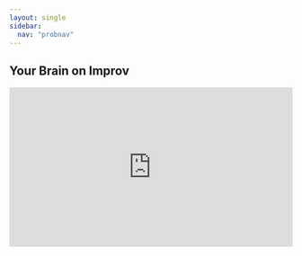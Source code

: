 ```yaml
---
layout: single
sidebar:
  nav: "probnav"
---
```


## Your Brain on Improv

<div style="max-width:854px"><div style="position:relative;height:0;padding-bottom:56.25%"><iframe src="https://embed.ted.com/talks/lang/en/charles_limb_your_brain_on_improv" width="854" height="480" style="position:absolute;left:0;top:0;width:100%;height:100%" frameborder="0" scrolling="no" allowfullscreen></iframe></div></div>
